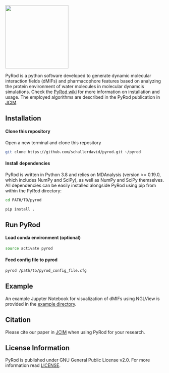 <img src="https://github.com/schallerdavid/pyrod/blob/master/pyrod_logo.png" height="200">

PyRod is a python software developed to generate dynamic molecular interaction fields (dMIFs) and pharmacophore features based on analyzing the protein environment of water molecules in molecular dynamcis simulations.
Check the [PyRod wiki](https://github.com/schallerdavid/pyrod/wiki) for more information on installation and usage. The employed algorithms are described in the PyRod publication in [JCIM](https://doi.org/10.1021/acs.jcim.9b00281). 

## Installation
#### Clone this repository
Open a new terminal and clone this repository
```bash
git clone https://github.com/schallerdavid/pyrod.git ~/pyrod
```
#### Install dependencies
PyRod is written in Python 3.8 and relies on MDAnalysis (version >= 0.19.0, which includes NumPy and SciPy), as well as NumPy and SciPy themselves. All dependencies can be easily installed alongside PyRod using pip from within the PyRod directory:
```bash
cd PATH/TO/pyrod
```
```bash
pip install .
```
## Run PyRod
#### Load conda environment (optional)
```bash
source activate pyrod
```
#### Feed config file to pyrod
```bash
pyrod /path/to/pyrod_config_file.cfg
```
## Example
An example Jupyter Notebook for visualization of dMIFs using NGLView is provided in the [example directory](https://github.com/schallerdavid/pyrod/tree/master/example).

## Citation
Please cite our paper in [JCIM](https://doi.org/10.1021/acs.jcim.9b00281) when using PyRod for your research.

## License Information
PyRod is published under GNU General Public License v2.0. For more information read [LICENSE](https://github.com/schallerdavid/pyrod/blob/master/LICENSE).
